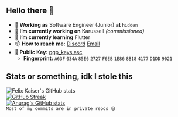 ## Hello there 👋

- 🧳 **Working as** Software Engineer (Junior) **at** `hidden`
- 🔭 **I’m currently working on** Karussell *(commissioned)*
- 🌱 **I’m currently learning** Flutter
- 📫 **How to reach me:** [Discord](https://discordapp.com/users/222660933992841217) [Email](mailto:felixkaiser2000@protonmail.com)
- 🔑 **Public Key:** [pgp_keys.asc](https://keys.openpgp.org/vks/v1/by-fingerprint/A63F034A85E62727F6EB1E868B184177D1DD9021)
  - **Fingerprint:** `A63F` `034A` `85E6` `2727` `F6EB` `1E86` `8B18` `4177` `D1DD` `9021`

## Stats or something, idk I stole this
![Felix Kaiser's GitHub stats](https://github-readme-stats.vercel.app/api?username=foxscore&hide=stars&theme=react&hide_border=true)
<br />
[![GitHub Streak](https://github-readme-streak-stats.herokuapp.com?user=foxscore&theme=react&hide_border=true)](https://git.io/streak-stats)
<br />
[![Anurag's GitHub stats](https://github-readme-stats.vercel.app/api/top-langs?username=foxscore&hide=css&layout=compact&theme=react&hide_border=true&cache_seconds=1800)](https://github.com/foxscore/github-readme-stats)
<br />
`Most of my commits are in private repos 😅`

<!--
**foxscore/foxscore** is a ✨ _special_ ✨ repository because its `README.md` (this file) appears on your GitHub profile.

Here are some ideas to get you started:

- 👯 I’m looking to collaborate on ...
- 🤔 I’m looking for help with ...
- 💬 Ask me about ...
- ⚡ Fun fact: ...
-->
